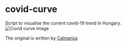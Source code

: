 # covid-curve
Script to visualise the current covid-19 trend in Hungary.
![Covid curve image](https://i.imgur.com/91Yv9XG.png)

The original is written by [Calmarius](https://github.com/Calmarius)
